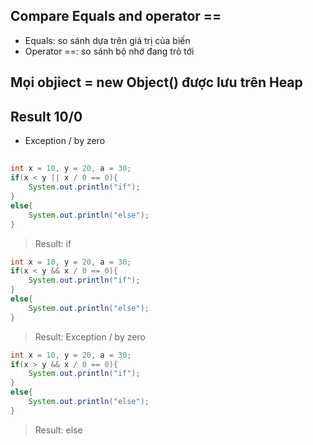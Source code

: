 ## Compare Equals and operator ==
- Equals: so sánh dựa trên giá trị của biến
- Operator ==: so sánh bộ nhớ đang trỏ tới

## Mọi objiect  = new Object() được lưu trên Heap

## Result 10/0
- Exception / by zero

## 
```java
int x = 10, y = 20, a = 30;
if(x < y || x / 0 == 0){
    System.out.println("if");
}
else{
    System.out.println("else");
}
```
> Result: if

```java
int x = 10, y = 20, a = 30;
if(x < y && x / 0 == 0){
    System.out.println("if");
}
else{
    System.out.println("else");
}
```
> Result: Exception / by zero


```java
int x = 10, y = 20, a = 30;
if(x > y && x / 0 == 0){
    System.out.println("if");
}
else{
    System.out.println("else");
}
```
> Result: else